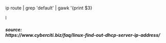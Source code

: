 <p>
ip route | grep 'default' | gawk '{print $3}
</p>l

<h5>
source: <br>
https://www.cyberciti.biz/faq/linux-find-out-dhcp-server-ip-address/
</h5>